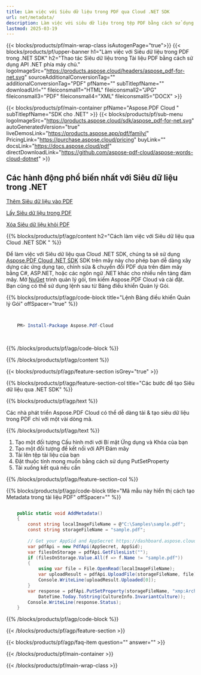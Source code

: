 ```yaml
---
title: Làm việc với Siêu dữ liệu trong PDF qua Cloud .NET SDK
url: net/metadata/
description: Làm việc với siêu dữ liệu trong tệp PDF bằng cách sử dụng Aspose.PDF Cloud SDK cho .NET. Nâng cao khả năng khám phá và lập chỉ mục.
lastmod: 2025-03-19
---
```


{{< blocks/products/pf/main-wrap-class isAutogenPage="true">}}
{{< blocks/products/pf/upper-banner h1="Làm việc với Siêu dữ liệu trong PDF trong .NET SDK" h2="Thao tác Siêu dữ liệu trong Tài liệu PDF bằng cách sử dụng API .NET phía máy chủ." logoImageSrc="https://products.aspose.cloud/headers/aspose_pdf-for-net.svg" sourceAdditionalConversionTag="" additionalConversionTag="PDF" pfName="" subTitlepfName="" downloadUrl="" fileiconsmall1="HTML" fileiconsmall2="JPG" fileiconsmall3="PDF" fileiconsmall4="XML" fileiconsmall5="DOCX" >}}

{{< blocks/products/pf/main-container pfName="Aspose.PDF Cloud " subTitlepfName="SDK cho .NET" >}}
{{< blocks/products/pf/sub-menu logoImageSrc="https://products.aspose.cloud/sdk/aspose_pdf-for-net.svg"
autoGeneratedVersion="true"
liveDemosLink="https://products.aspose.app/pdf/family/" PricingLink="https://purchase.aspose.cloud/pricing" buyLink="" docsLink="https://docs.aspose.cloud/pdf"  directDownloadLink="https://github.com/aspose-pdf-cloud/aspose-words-cloud-dotnet" >}}

<div class="container-fluid features-section bg-gray singleproduct">
<a class="anchor" id="features" name="features">
</a>
<div class="row">
<div class="container">
<h2 class="pr-ft">Các hành động phổ biến nhất với Siêu dữ liệu trong .NET</h2>
<div class="col-lg-4">
<em class="fa fa-picture-o ico-blue fa-2x col-lg-2"></em>
<p class="col-lg-10"><a href="https://products.aspose.cloud/pdf/net/metadata/add/">Thêm Siêu dữ liệu vào PDF</a></p>
</div>
<div class="col-lg-4">
<em class="fa fa-file-text ico-blue fa-2x col-lg-2"></em>
<p class="col-lg-10"><a href="https://products.aspose.cloud/pdf/net/metadata/get/">Lấy Siêu dữ liệu trong PDF</a></p>
</div>
<div class="col-lg-4">
<em class="fa fa-file-text ico-blue fa-2x col-lg-2"></em>
<p class="col-lg-10"><a href="https://products.aspose.cloud/pdf/net/metadata/remove/">Xóa Siêu dữ liệu khỏi PDF</a></p>
</div>
</div>
</div>
</div>

{{% blocks/products/pf/agp/content h2="Cách làm việc với Siêu dữ liệu qua Cloud .NET SDK " %}}

Để làm việc với Siêu dữ liệu qua Cloud .NET SDK, chúng ta sẽ sử dụng
[Aspose.PDF Cloud .NET SDK](https://products.aspose.cloud/pdf/net/)
SDK trên mây này cho phép bạn dễ dàng xây dựng các ứng dụng tạo, chỉnh sửa & chuyển đổi PDF dựa trên đám mây bằng C#, ASP.NET, hoặc các ngôn ngữ .NET khác cho nhiều nền tảng đám mây. Mở
[NuGet](https://www.nuget.org/packages/Aspose.Pdf-Cloud)
trình quản lý gói, tìm kiếm
Aspose.PDF Cloud
và cài đặt. Bạn cũng có thể sử dụng lệnh sau từ Bảng điều khiển Quản lý Gói.

{{% blocks/products/pf/agp/code-block title="Lệnh Bảng điều khiển Quản lý Gói" offSpacer="true" %}}

```powershell

     
    PM> Install-Package Aspose.Pdf-Cloud
     
     

```

{{% /blocks/products/pf/agp/code-block %}}

{{% /blocks/products/pf/agp/content %}}

{{< blocks/products/pf/agp/feature-section isGrey="true" >}}

{{% blocks/products/pf/agp/feature-section-col title="Các bước để tạo Siêu dữ liệu qua .NET SDK" %}}

{{% blocks/products/pf/agp/text %}}

Các nhà phát triển Aspose.PDF Cloud có thể dễ dàng tải & tạo siêu dữ liệu trong PDF chỉ với một vài dòng mã.

{{% /blocks/products/pf/agp/text %}}

1. Tạo một đối tượng Cấu hình mới với Bí mật Ứng dụng và Khóa của bạn
2. Tạo một đối tượng để kết nối với API Đám mây
3. Tải lên tệp tài liệu của bạn
1. Đặt thuộc tính mong muốn bằng cách sử dụng PutSetProperty
1. Tải xuống kết quả nếu cần

{{% /blocks/products/pf/agp/feature-section-col %}}

{{% blocks/products/pf/agp/code-block title="Mã mẫu này hiển thị cách tạo Metadata trong tài liệu PDF" offSpacer="" %}}

```cs

    public static void AddMetadata()
    {
        const string localImageFileName = @"C:\Samples\sample.pdf";
        const string storageFileName = "sample.pdf";
        
        // Get your AppSid and AppSecret https://dashboard.aspose.cloud (free registration required).
        var pdfApi = new PdfApi(AppSecret, AppSid);
        var filesOnStorage = pdfApi.GetFilesList("");
        if (filesOnStorage.Value.All(f => f.Name != "sample.pdf"))
        {
            using var file = File.OpenRead(localImageFileName);
            var uploadResult = pdfApi.UploadFile(storageFileName, file);
            Console.WriteLine(uploadResult.Uploaded[0]);
        }
        var response = pdfApi.PutSetProperty(storageFileName, "xmp:ArchiveDate", 
            DateTime.Today.ToString(CultureInfo.InvariantCulture));
        Console.WriteLine(response.Status);
    }
```

{{% /blocks/products/pf/agp/code-block %}}

{{< /blocks/products/pf/agp/feature-section >}}

{{< blocks/products/pf/agp/faq-item question="" answer="" >}}

{{< /blocks/products/pf/main-container >}}

{{< /blocks/products/pf/main-wrap-class >}}

